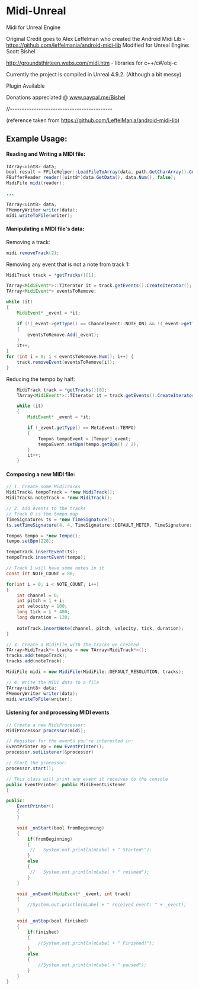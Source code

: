 # Midi-Unreal
Midi for Unreal Engine

Original Credit goes to Alex Leffelman who created the Android Midi Lib - https://github.com/leffelmania/android-midi-lib
Modified for Unreal Engine: Scott Bishel

http://groundsthirteen.webs.com/midi.htm - libraries for c++/c#/obj-c

Currently the project is compiled in Unreal 4.9.2. (Although a bit messy)

Plugin Available 

Donations appreciated @ www.paypal.me/Bishel

//-------------------------------------------

(reference taken from https://github.com/LeffelMania/android-midi-lib)

Example Usage:
----
#### Reading and Writing a MIDI file:
```java
TArray<uint8> data;
bool result = FFileHelper::LoadFileToArray(data, path.GetCharArray().GetData());
FBufferReader reader((uint8*)data.GetData(), data.Num(), false);
MidiFile midi(reader);

...

TArray<uint8> data;
FMemoryWriter writer(data);
midi.writeToFile(writer);
```

#### Manipulating a MIDI file's data:
Removing a track:
```java
midi.removeTrack(2);
```

Removing any event that is not a note from track 1:
```java
MidiTrack track = *getTracks()[1];

TArray<MidiEvent*>::TIterator it = track.getEvents().CreateIterator();
TArray<MidiEvent*> eventsToRemove;

while (it)
{
	MidiEvent* _event = *it;

	if (!(_event->getType() == ChannelEvent::NOTE_ON) && !(_event->getType() == ChannelEvent::NOTE_OFF))
	{
		eventsToRemove.Add(_event);
	}
	it++;
}
for (int i = 0; i < eventsToRemove.Num(); i++) {
	track.removeEvent(eventsToRemove[i]);
}
```

Reducing the tempo by half:
```java
	MidiTrack track = *getTracks()[0];
	TArray<MidiEvent*>::TIterator it = track.getEvents().CreateIterator();

	while (it)
	{
		MidiEvent* _event = *it;

		if (_event.getType() == MetaEvent::TEMPO)
		{
			Tempo& tempoEvent = (Tempo*)_event;
			tempoEvent.setBpm(tempo.getBpm() / 2);
		}
		it++;
	}
```

#### Composing a new MIDI file:
```java
// 1. Create some MidiTracks
MidiTrack& tempoTrack = *new MidiTrack();
MidiTrack& noteTrack = *new MidiTrack();

// 2. Add events to the tracks
// Track 0 is the tempo map
TimeSignature& ts = *new TimeSignature();
ts.setTimeSignature(4, 4, TimeSignature::DEFAULT_METER, TimeSignature::DEFAULT_DIVISION);

Tempo& tempo = *new Tempo();
tempo.setBpm(228);

tempoTrack.insertEvent(ts);
tempoTrack.insertEvent(tempo);

// Track 1 will have some notes in it
const int NOTE_COUNT = 80;

for(int i = 0; i < NOTE_COUNT; i++)
{
    int channel = 0;
    int pitch = 1 + i;
    int velocity = 100;
    long tick = i * 480;
    long duration = 120;
    
    noteTrack.insertNote(channel, pitch, velocity, tick, duration);
}

// 3. Create a MidiFile with the tracks we created
TArray<MidiTrack*> tracks = new TArray<MidiTrack*>();
tracks.add(tempoTrack);
tracks.add(noteTrack);

MidiFile midi = new MidiFile(MidiFile::DEFAULT_RESOLUTION, tracks);

// 4. Write the MIDI data to a file
TArray<uint8> data;
FMemoryWriter writer(data);
midi.writeToFile(writer);
```

#### Listening for and processing MIDI events
```java
// Create a new MidiProcessor:
MidiProcessor processor(midi);

// Register for the events you're interested in:
EventPrinter ep = new EventPrinter();
processor.setListener(&processor)

// Start the processor:
processor.start();
```
```java
// This class will print any event it receives to the console
public EventPrinter: public MidiEventListener
{

public:
    EventPrinter()
    {
    }

    void _onStart(bool fromBeginning)
    {
        if(fromBeginning)
        {
         //   System.out.println(mLabel + " Started!");
        }
        else
        {
         //   System.out.println(mLabel + " resumed");
        }
    }

    void _onEvent(MidiEvent* _event, int track)
    {
        //System.out.println(mLabel + " received event: " + _event);
    }

    void _onStop(bool finished)
    {
        if(finished)
        {
            //System.out.println(mLabel + " Finished!");
        }
        else
        {
            //System.out.println(mLabel + " paused");
        }
    }
}
```
